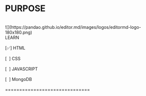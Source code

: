 # PURPOSE
<br/>
![](https://pandao.github.io/editor.md/images/logos/editormd-logo-180x180.png)
<br/>
LEARN<br/>
<br/>
[✅] HTML<br/>
<br/>
[&nbsp; ] CSS<br/>
<br/>
[&nbsp; ] JAVASCRIPT<br/>
<br/>
[&nbsp; ] MongoDB<br/>



<br/>
==============================<br/>
